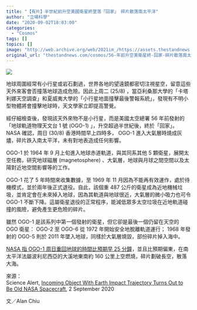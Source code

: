 ```yaml
---
title: "【有片】半世紀前升空美國衛星終墜落「回家」　碎片散落南太平洋"
author: "立場科學"
date: "2020-09-02T18:03:00"
categories:
  - "Cosmos"
tags: []
topics: []
image: "http://web.archive.org/web/2021im_/https://assets.thestandnews.com/media/photos/Untitled-1-17_OOuyp_Yp9Des5.png"
original_url: "thestandnews.com/cosmos/56-年前升空美衛星終-回家-碎片散落南太平洋大溪地附近"
---
```

![](http://web.archive.org/web/2021im_/https://assets.thestandnews.com/media/photos/Untitled-1-17_OOuyp_Yp9Des5.png)

地球周圍經常有小行星或岩石劃過，世界各地的望遠鏡都密切注視星空，留意這些天外來客會否撞落地球造成危險。因此上周二 (25/8) ，當亞利桑那大學的「卡塔利娜天空調查」和夏威夷大學的「小行星地面撞擊最後警報系統」，發現有不明小型物體將會撞擊地球時，天文學家立即提高警覺。

經仔細檢查後，發現該天外來物不是小行星，而是美國太空總署 56 年前發射的「地球軌道物理天文台 1 號 (OGO-1) 」，升空超過半世紀後，終於「回家」。 NASA 確認，周日 (30/8) 香港時間早上四時多， OGO-1 進入大氣層時燒成灰燼，碎片跌入南太平洋，未有對地表造成任何影響。

OGO-1 於 1964 年 9 月上旬進入地球赤道軌道，與其同系其他 5 顆衛星，展開太空任務，研究地球磁層 (magnetosphere) 、大氣層，地球與月球之間空間以及太陽對近地空間影響等的工作。

OGO-1 花了 5 年時間來收集數據，至 1969 年 11 月因為不能再有效運作，處於待機模式，並於兩年後正式退役。自此，該個重 487 公斤的衛星成為近地機械垃圾，並肯定會在未來掉入地球，因為其軌道與地球很近，大氣層的微小吸力也可令 OGO-1 不斷下降。這屬衛星退役的正常程序，能減低眾多太空垃圾在近地軌道碰撞的風險，避免產生更危險的碎片。

雖然 OGO-1 是該系列中第一個發射的衛星，但它卻是最後一個仍留在天空的 OGO 衛星： OGO-2 至 OGO-6 從 1972 年開始安全地脫離軌道運行； 1968 年發射的 OGO-5 則於 2011 年墜入地球，同樣於大氣層燒毀，部份碎片掉入海中。

[NASA 指 OGO-1 周日重回地球的時間比預期早 25 分鐘](http://web.archive.org/web/20211229132318/https://www.nasa.gov/feature/nasa-s-ogo-1-spacecraft-to-return-home-over-the-weekend)，並且比預期偏東，在南太平洋法屬波利尼西亞的大溪地東南約 160 公里上空燃燒，碎片劃破長空，散落大海。

來源：  
Science Alert, [Incoming Object With Earth Impact Trajectory Turns Out to Be Old NASA Spacecraft](http://web.archive.org/web/20211229132318/https://www.sciencealert.com/a-small-object-on-an-earth-impact-trajectory-turned-out-to-be-an-old-nasa-satellite), 2 September 2020

文／Alan Chiu